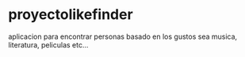 proyectolikefinder
==================

aplicacion para encontrar personas basado en los gustos sea musica, literatura, peliculas etc...
